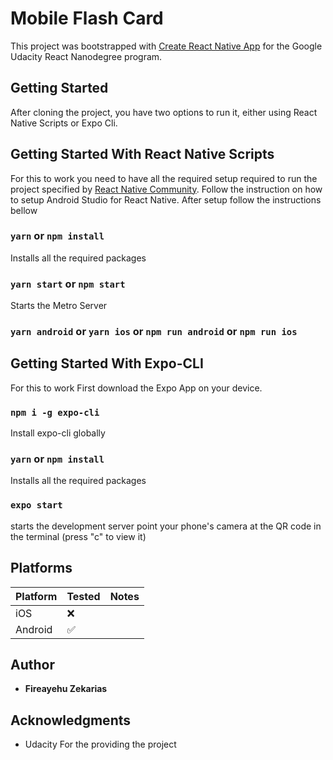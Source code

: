 # Mobile Flash Card

This project was bootstrapped with [Create React Native App](https://github.com/expo/create-react-native-app) for the Google Udacity React Nanodegree program.

## Getting Started

After cloning the project, you have two options to run it, either using React Native Scripts or Expo Cli.

## Getting Started With React Native Scripts

For this to work you need to have all the required setup required to run the project specified by [React Native Community](https://reactnative.dev/).
Follow the instruction on how to setup Android Studio for React Native.
After setup follow the instructions bellow

### `yarn` or `npm install`

Installs all the required packages

### `yarn start` or `npm start`

Starts the Metro Server

### `yarn android` or `yarn ios` or `npm run android` or `npm run ios`

## Getting Started With Expo-CLI

For this to work First download the Expo App on your device.

### `npm i -g expo-cli`

Install expo-cli globally

### `yarn` or `npm install`

Installs all the required packages

### `expo start`

starts the development server
point your phone's camera at the QR code in the terminal (press "c" to view it)

## Platforms

| Platform | Tested             | Notes |
| :------- | :----------------- | :---- |
| iOS      | :x:                |       |
| Android  | :white_check_mark: |       |

## Author

- **Fireayehu Zekarias**

## Acknowledgments

- Udacity For the providing the project
